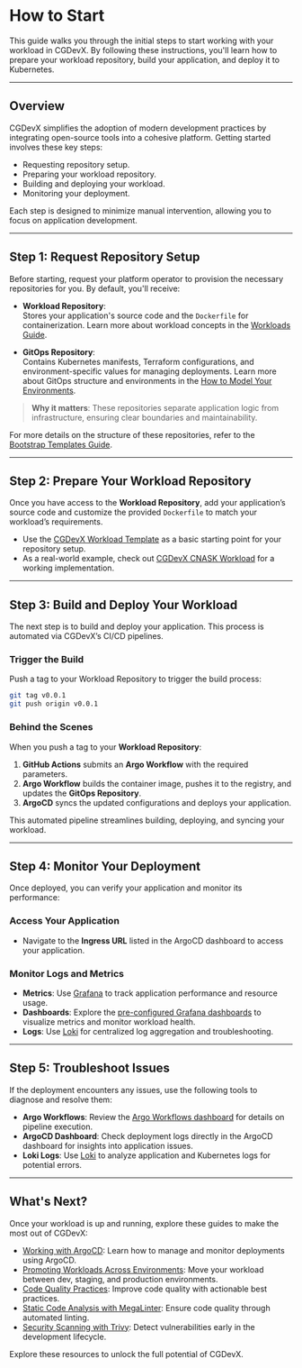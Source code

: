 # How to Start

This guide walks you through the initial steps to start working with your workload in CGDevX. By following these instructions, you'll learn how to prepare your workload repository, build your application, and deploy it to Kubernetes.

---

## Overview

CGDevX simplifies the adoption of modern development practices by integrating open-source tools into a cohesive platform. Getting started involves these key steps:

- Requesting repository setup.
- Preparing your workload repository.
- Building and deploying your workload.
- Monitoring your deployment.

Each step is designed to minimize manual intervention, allowing you to focus on application development.

---

## Step 1: Request Repository Setup

Before starting, request your platform operator to provision the necessary repositories for you. By default, you'll receive:

- **Workload Repository**:  
  Stores your application's source code and the `Dockerfile` for containerization. Learn more about workload concepts in the [Workloads Guide](https://cloudgeometry.github.io/cg-devx-docs/developers_guide/workloads/concept/).

- **GitOps Repository**:  
  Contains Kubernetes manifests, Terraform configurations, and environment-specific values for managing deployments. Learn more about GitOps structure and environments in the [How to Model Your Environments](https://cloudgeometry.github.io/cg-devx-docs/developers_guide/workloads/gitops_environments/).

> **Why it matters**: These repositories separate application logic from infrastructure, ensuring clear boundaries and maintainability.

For more details on the structure of these repositories, refer to the [Bootstrap Templates Guide](https://cloudgeometry.github.io/cg-devx-docs/operators_guide/workload_management/bootstrap_templates/).

---

## Step 2: Prepare Your Workload Repository

Once you have access to the **Workload Repository**, add your application’s source code and customize the provided `Dockerfile` to match your workload’s requirements.

- Use the [CGDevX Workload Template](https://github.com/CloudGeometry/cg-devx-wl-template) as a basic starting point for your repository setup.
- As a real-world example, check out [CGDevX CNASK Workload](https://github.com/CloudGeometry/cg-devx-wl-cnask) for a working implementation.

---

## Step 3: Build and Deploy Your Workload

The next step is to build and deploy your application. This process is automated via CGDevX’s CI/CD pipelines.

### Trigger the Build

Push a tag to your Workload Repository to trigger the build process:

```bash
git tag v0.0.1
git push origin v0.0.1
```

### Behind the Scenes

When you push a tag to your **Workload Repository**:

1. **GitHub Actions** submits an **Argo Workflow** with the required parameters.
2. **Argo Workflow** builds the container image, pushes it to the registry, and updates the **GitOps Repository**.
3. **ArgoCD** syncs the updated configurations and deploys your application.

This automated pipeline streamlines building, deploying, and syncing your workload.

---

## Step 4: Monitor Your Deployment

Once deployed, you can verify your application and monitor its performance:

### Access Your Application

- Navigate to the **Ingress URL** listed in the ArgoCD dashboard to access your application.

### Monitor Logs and Metrics

- **Metrics**: Use [Grafana](https://cloudgeometry.github.io/cg-devx-docs/developers_guide/observability/monitoring/) to track application performance and resource usage.
- **Dashboards**: Explore the [pre-configured Grafana dashboards](https://cloudgeometry.github.io/cg-devx-docs/developers_guide/observability/dashboards/) to visualize metrics and monitor workload health.
- **Logs**: Use [Loki](https://cloudgeometry.github.io/cg-devx-docs/developers_guide/observability/log_management/) for centralized log aggregation and troubleshooting.

---

## Step 5: Troubleshoot Issues

If the deployment encounters any issues, use the following tools to diagnose and resolve them:

- **Argo Workflows**: Review the [Argo Workflows dashboard](https://cloudgeometry.github.io/cg-devx-docs/developers_guide/ci/integration/) for details on pipeline execution.
- **ArgoCD Dashboard**: Check deployment logs directly in the ArgoCD dashboard for insights into application issues.
- **Loki Logs**: Use [Loki](https://cloudgeometry.github.io/cg-devx-docs/developers_guide/observability/log_management/) to analyze application and Kubernetes logs for potential errors.

---

## What's Next?

Once your workload is up and running, explore these guides to make the most out of CGDevX:

- [Working with ArgoCD](https://cloudgeometry.github.io/cg-devx-docs/developers_guide/cd/delivery/): Learn how to manage and monitor deployments using ArgoCD.
- [Promoting Workloads Across Environments](https://cloudgeometry.github.io/cg-devx-docs/developers_guide/workloads/promotion/): Move your workload between dev, staging, and production environments.
- [Code Quality Practices](https://cloudgeometry.github.io/cg-devx-docs/developers_guide/ci/code_quality/): Improve code quality with actionable best practices.
- [Static Code Analysis with MegaLinter](https://cloudgeometry.github.io/cg-devx-docs/developers_guide/ci/github_action_workflow/#megalinter): Ensure code quality through automated linting.
- [Security Scanning with Trivy](https://cloudgeometry.github.io/cg-devx-docs/developers_guide/ci/github_action_workflow/#trivy): Detect vulnerabilities early in the development lifecycle.

Explore these resources to unlock the full potential of CGDevX.
